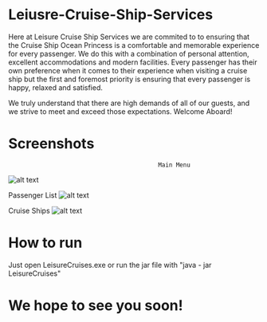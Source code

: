 # Leiusre-Cruise-Ship-Services

Here at Leisure Cruise Ship Services we are commited to to ensuring that the Cruise Ship Ocean Princess is a comfortable and memorable experience for every passenger. We do this with a combination of personal attention, excellent accommodations and modern facilities. Every passenger has their own preference when it comes to their experience when visiting a cruise ship but the first and foremost priority is ensuring that every passenger is happy, relaxed and satisfied.

We truly understand that there are high demands of all of our guests, and we strive to meet and exceed those expectations.
Welcome Aboard!

# Screenshots
                                              Main Menu

![alt text](https://github.com/Noah670/Luxury-Cruise-Services/blob/master/screenshots/MainMenu.png)

Passenger List
![alt text](https://github.com/Noah670/Luxury-Cruise-Services/blob/master/screenshots/Passenger%20List.png)

Cruise Ships
![alt text](https://github.com/Noah670/Luxury-Cruise-Services/blob/master/screenshots/Cruise%20Ships.png)


# How to run
Just open LeisureCruises.exe 
or run the jar file with "java - jar LeisureCruises"



# We hope to see you soon!
